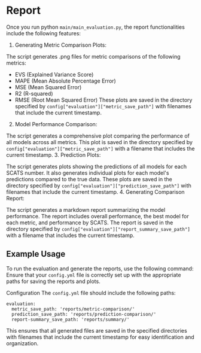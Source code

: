 # Report
Once you run python `main/main_evaluation.py`, the report functionalities include the following features:

1. Generating Metric Comparison Plots:

The script generates .png files for metric comparisons of the following metrics:
- EVS (Explained Variance Score)
- MAPE (Mean Absolute Percentage Error)
- MSE (Mean Squared Error)
- R2 (R-squared)
- RMSE (Root Mean Squared Error)
These plots are saved in the directory specified by `config["evaluation"]["metric_save_path"]` with filenames that include the current timestamp.
2. Model Performance Comparison:

The script generates a comprehensive plot comparing the performance of all models across all metrics.
This plot is saved in the directory specified by `config["evaluation"]["metric_save_path"]` with a filename that includes the current timestamp.
3. Prediction Plots:

The script generates plots showing the predictions of all models for each SCATS number.
It also generates individual plots for each model's predictions compared to the true data.
These plots are saved in the directory specified by `config["evaluation"]["prediction_save_path"]` with filenames that include the current timestamp.
4. Generating Comparison Report:

The script generates a markdown report summarizing the model performance.
The report includes overall performance, the best model for each metric, and performance by SCATS.
The report is saved in the directory specified by `config["evaluation"]["report_summary_save_path"]` with a filename that includes the current timestamp.
## Example Usage
To run the evaluation and generate the reports, use the following command:
Ensure that your `config.yml` file is correctly set up with the appropriate paths for saving the reports and plots.

Configuration
The `config.yml` file should include the following paths:
```
evaluation:
  metric_save_path: 'reports/metric-comparison/'
  prediction_save_path: 'reports/prediction-comparison/'
  report-summary_save_path: 'reports/summary/'  

```
This ensures that all generated files are saved in the specified directories with filenames that include the current timestamp for easy identification and organization.